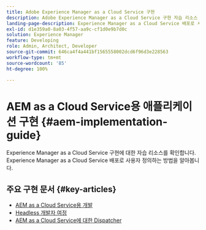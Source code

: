 ```yaml
---
title: Adobe Experience Manager as a Cloud Service 구현
description: Adobe Experience Manager as a Cloud Service 구현 자습 리소스 및 설명서 링크
landing-page-description: Experience Manager as a Cloud Service 배포로 사용자 정의하는 방법을 알아봅니다.
exl-id: d1e359a0-8a03-4f57-aa9c-cf1d0e9b7d0c
solution: Experience Manager
feature: Developing
role: Admin, Architect, Developer
source-git-commit: 646ca4f4a441bf1565558002dcd6f96d3e228563
workflow-type: tm+mt
source-wordcount: '85'
ht-degree: 100%

---
```



# AEM as a Cloud Service용 애플리케이션 구현 {#aem-implementation-guide}

Experience Manager as a Cloud Service 구현에 대한 자습 리소스를 확인합니다. Experience Manager as a Cloud Service 배포로 사용자 정의하는 방법을 알아봅니다.

## 주요 구현 문서 {#key-articles}

* [AEM as a Cloud Service용 개발](developing/introduction/development-guidelines.md)
* [Headless 개발자 여정](/help/journey-headless/developer/overview.md)
* [AEM as a Cloud Service에 대한 Dispatcher](dispatcher/overview.md)
